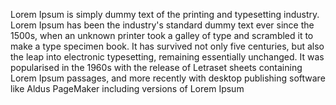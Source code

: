 Lorem Ipsum is simply dummy text of the printing 
and typesetting industry. Lorem Ipsum has been the 
industry's standard dummy text ever since the 1500s,
 when an unknown printer took a galley of type and
  scrambled it to make a type specimen book. It has
   survived not only five centuries, but also the leap 
   into electronic typesetting, remaining essentially 
   unchanged. It was popularised in the 1960s with the
    release of Letraset sheets containing Lorem Ipsum passages,
     and more recently with desktop publishing software like 
    Aldus PageMaker including versions of Lorem Ipsum
